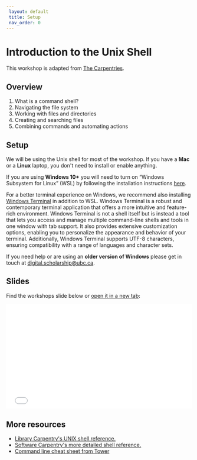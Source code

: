 ```yaml
---
 layout: default
 title: Setup
 nav_order: 0
---
```

# Introduction to the Unix Shell

This workshop is adapted from [The Carpentries](https://swcarpentry.github.io/shell-novice).

## Overview

1. What is a command shell?
2. Navigating the file system
3. Working with files and directories
4. Creating and searching files
5. Combining commands and automating actions

## Setup

We will be using the Unix shell for most of the workshop. If you have a **Mac** or a **Linux** laptop, you don't need to install or enable anything. 

If you are using **Windows 10+** you will need to turn on “Windows Subsystem for Linux” (WSL) by following the installation instructions [here](https://docs.microsoft.com/en-us/windows/wsl/install-win10#simplified-installation-for-windows-insiders). 

For a better terminal experience on Windows, we recommend also installing [Windows Terminal](https://apps.microsoft.com/store/detail/9N0DX20HK701?hl=en-ca&gl=CA) in addition to WSL. Windows Terminal is a robust and contemporary terminal application that offers a more intuitive and feature-rich environment. Windows Terminal is not a shell itself but is instead a tool that lets you access and manage multiple command-line shells and tools in one window with tab support. It also provides extensive customization options, enabling you to personalize the appearance and behavior of your terminal. Additionally, Windows Terminal supports UTF-8 characters, ensuring compatibility with a range of languages and character sets.

If you need help or are using an **older version of Windows** please get in touch at [digital.scholarship@ubc.ca](mailto:digital.scholarship@ubc.ca).

## Slides

Find the workshops slide below or <a href="slides/introduction.html" target="_blank">open it in a new tab</a>:

<div style="overflow: hidden;
  padding-top: 56.25%;
  position: relative">
  <iframe src="slides/introduction.html" title="demo embedded slide deck" scrolling="no" frameborder="0"
    style="border: 0;
   height: 100%;
   left: 0;
   position: absolute;
   top: 0;
   width: 100%;">
   <p>Your browser does not support iframes.</p>
 </iframe>
</div>

## More resources

* [Library Carpentry's UNIX shell reference.](https://librarycarpentry.org/lc-shell/reference.html)
* [Software Carpentry's more detailed shell reference.](https://swcarpentry.github.io/shell-novice/reference/)
* [Command line cheat sheet from Tower](https://www.git-tower.com/blog/command-line-cheat-sheet/)
